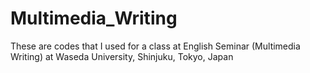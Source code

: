 # Multimedia_Writing

These are codes that I used for a class at English Seminar (Multimedia Writing) at Waseda University, Shinjuku, Tokyo, Japan
